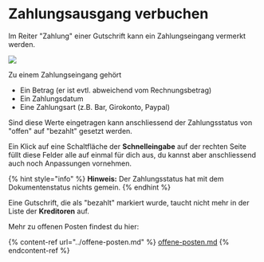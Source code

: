 # Zahlungsausgang verbuchen

Im Reiter "Zahlung" einer Gutschrift kann ein Zahlungseingang vermerkt werden.

![](<../../.gitbook/assets/bildschirmfoto-2020-03-08-um-17.28.02 (1).png>)

Zu einem Zahlungseingang gehört

* Ein Betrag (er ist evtl. abweichend vom Rechnungsbetrag)
* Ein Zahlungsdatum
* Eine Zahlungsart (z.B. Bar, Girokonto, Paypal)

Sind diese Werte eingetragen kann anschliessend der Zahlungsstatus von "offen" auf "bezahlt" gesetzt werden.

Ein Klick auf eine Schaltfläche der **Schnelleingabe** auf der rechten Seite füllt diese Felder alle auf einmal für dich aus, du kannst aber anschliessend auch noch Anpassungen vornehmen.

{% hint style="info" %}
**Hinweis:** Der Zahlungsstatus hat mit dem Dokumentenstatus nichts gemein.
{% endhint %}

Eine Gutschrift, die als "bezahlt" markiert wurde, taucht nicht mehr in der Liste der **Kreditoren** auf.

Mehr zu offenen Posten findest du hier:

{% content-ref url="../offene-posten.md" %}
[offene-posten.md](../offene-posten.md)
{% endcontent-ref %}

